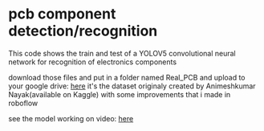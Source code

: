 # pcb component detection/recognition

This code shows the train and test of a YOLOV5 convolutional neural network for recognition of electronics components

download those files and put in a folder named Real_PCB and upload to your google drive: <a href="https://drive.google.com/drive/folders/1odzD298ImaHI3NKozQNGIgKbflzgSWIn?usp=sharing">here</a> it's the dataset originaly created by Animeshkumar Nayak(available on Kaggle) with some improvements that i made in roboflow

see the model working on video: <a href="https://www.linkedin.com/embed/feed/update/urn:li:ugcPost:6893204326802948096">here</a>

